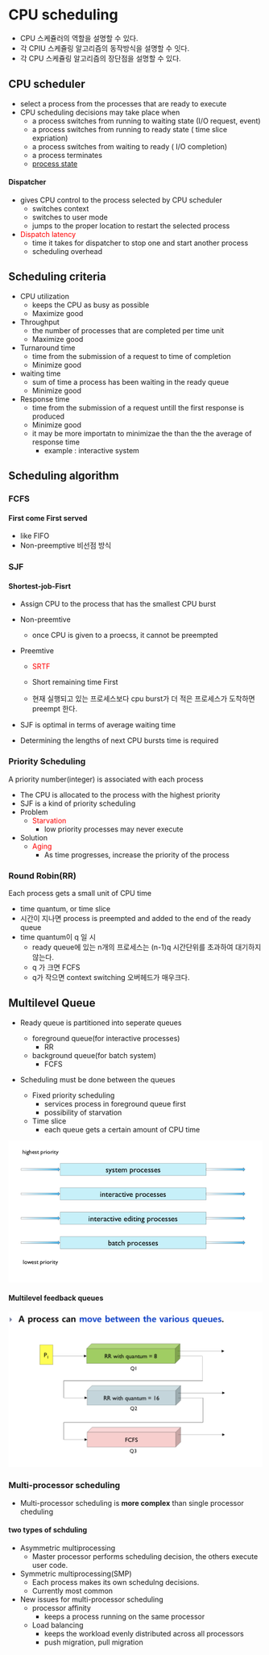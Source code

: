 # CPU scheduling

- CPU 스케쥴러의 역할을 설명할 수 있다.
- 각 CPIU 스케쥴링 알고리즘의 동작방식을 설명할 수 잇다.
- 각 CPU 스케쥴링 알고리즘의 장단점을 설명할 수 있다.



## CPU scheduler

- select a process from the processes that are ready to execute
- CPU scheduling decisions may take place when 
  - a process switches from running to waiting state (I/O request, event)
  - a process switches from running to ready state ( time slice expriation)
  - a process switches from waiting to ready ( I/O completion)
  - a process terminates
  - [process state](./os_chater3.md)

#### Dispatcher

- gives CPU control to the process selected by CPU scheduler
  - switches context
  - switches to user mode
  - jumps to the proper location to restart the selected process
- <span style="color:red">Dispatch latency</span>
  - time it takes for dispatcher to stop one and start another process
  - scheduling overhead

## Scheduling criteria

- CPU utilization
  - keeps the CPU as busy as possible
  - Maximize good
- Throughput
  - the number of processes that are completed per time unit
  - Maximize good
- Turnaround time
  - time from the submission of a request to time of completion
  - Minimize good
- waiting time
  - sum of time a process has been waiting in the ready queue
  - Minimize good
- Response time
  - time from the submission of a request untill the first response is produced
  - Minimize good
  - it may be more importatn to minimizae the  than the the average of response time
    - example : interactive system

## Scheduling algorithm

### FCFS

#### First come First served

- like FIFO
- Non-preemptive 비선점 방식

### SJF

#### Shortest-job-Fisrt

- Assign CPU to the process that has the smallest CPU burst
- Non-preemtive
  - once CPU is given to a proecss, it cannot be preempted

- Preemtive

  - <span style="color:red">SRTF</span>

  - Short remaining time First
  - 현재 실행되고 있는 프로세스보다  cpu burst가 더 적은 프로세스가 도착하면 preempt 한다.

- SJF is optimal in terms of average waiting time
- Determining the lengths of next CPU bursts time is required

### Priority Scheduling

A priority number(integer) is associated with each process

- The CPU is allocated to the process with the highest priority
- SJF is a kind of priority scheduling
- Problem
  - <span style="color:red">Starvation</span>
    - low priority processes may never execute
- Solution
  - <span style="color:red">Aging</span>
    - As time progresses, increase the priority of the process

### Round Robin(RR)

Each process gets a small unit of CPU time

- time quantum, or time slice
- 시간이 지나면 process is preempted and added to the end of the ready queue
- time quantum이 q 일 시 
  - ready queue에 있는 n개의 프로세스는 (n-1)q 시간단위를 초과하여 대기하지 않는다.
  - q 가 크면 FCFS
  - q가 작으면 context switching 오버헤드가 매우크다.



## Multilevel Queue

- Ready queue is partitioned into seperate queues
  - foreground queue(for interactive processes)
    - RR
  - background queue(for batch system)
    - FCFS

- Scheduling must be done between the queues
  - Fixed priority scheduling
    - services process in foreground queue first
    - possibility of starvation
  - Time slice
    - each queue gets a certain amount of CPU time

![image-20190421222719250](./img/image-20190421222719250.png)

#### Multilevel feedback queues

![image-20190421222900458](./img/image-20190421222900458.png)

### Multi-processor scheduling

- Multi-processor scheduling is **more complex** than single processor cheduling

#### two types of schduling

- Asymmetric multiprocessing
  - Master processor performs scheduling decision, the others execute user code.
- Symmetric multiprocessing(SMP)
  - Each process makes its own schedulng decisions.
  - Currently most common
- New issues for multi-processor scheduling
  - processor affinity
    - keeps a process running on the same processor
  - Load balancing
    - keeps the workload evenly distributed across all processors
    - push migration, pull migration

